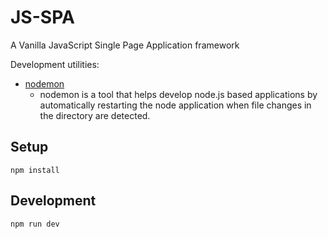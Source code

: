 # JS-SPA

A Vanilla JavaScript Single Page Application framework

Development utilities:

* [nodemon](https://www.npmjs.com/package/nodemon)
  * nodemon is a tool that helps develop node.js based applications by automatically restarting the node application when file changes in the directory are detected.

## Setup

```
npm install
```

## Development

```
npm run dev
```
